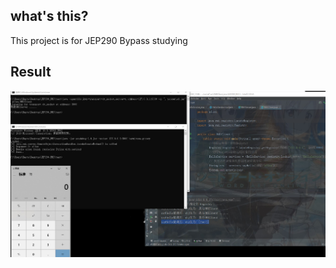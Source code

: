 ## what's this?

This project is for JEP290 Bypass studying 

## Result
![result](./image/result.jpg)